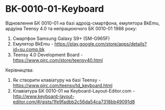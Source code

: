 # BK-0010-01-Keyboard
Відновлення БК 0010-01 на базі адроід-смартфона, емулятора BkEmu, ардуіна Teensy 4.0 та непрацюючого БК 0010-01 1988 року:
1. Смартфон Samsung Galaxy S9+ (SM-G965F)
2. Eмулятор BkEmu - https://play.google.com/store/apps/details?id=su.comp.bk
3. Teensy 4.0 Development Board - https://www.pjrc.com/store/teensy40.html

Керівництва:
1. Як створити клавіатуру на базі Teensy - https://www.pjrc.com/teensy/td_keyboard.html
2. Клавіатура БК 0010-01 на Keyboard-Layout-Editor.com - http://www.keyboard-layout-editor.com/#/gists/1fe9fadbb2c56da54ca7318bb49091d8
